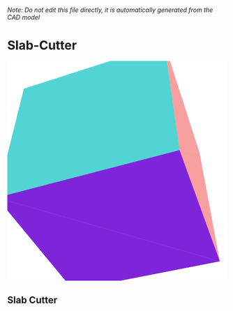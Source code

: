 ###### Note: Do not edit this file directly, it is automatically generated from the CAD model

# Slab-Cutter

![](/project.svg)

## Slab Cutter


